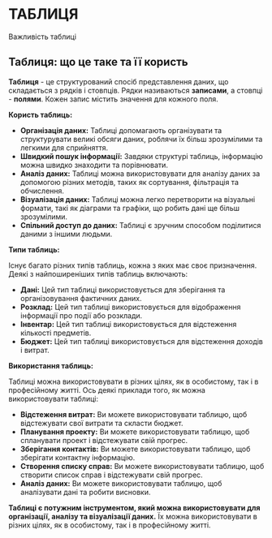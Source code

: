 # ТАБЛИЦЯ
Важливість таблиці
## Таблиця: що це таке та її користь

**Таблиця** - це структурований спосіб представлення даних, що складається з рядків і стовпців. Рядки називаються **записами**, а стовпці - **полями**. Кожен запис містить значення для кожного поля.

**Користь таблиць:**

* **Організація даних:** Таблиці  допомагають організувати та структурувати великі обсяги даних, роблячи їх більш зрозумілими та легкими для сприйняття.
* **Швидкий пошук інформації:** Завдяки структурі таблиць, інформацію можна швидко знаходити та порівнювати.
* **Аналіз даних:** Таблиці  можна використовувати для аналізу даних за допомогою різних методів, таких як сортування, фільтрація та обчислення.
* **Візуалізація даних:** Таблиці  можна легко перетворити на візуальні формати, такі як діаграми та графіки, що робить дані ще більш зрозумілими.
* **Спільний доступ до даних:** Таблиці  є зручним способом  поділитися даними з іншими людьми.

**Типи таблиць:**

Існує багато різних типів таблиць, кожна з яких має своє призначення. Деякі з найпоширеніших типів таблиць включають:

* **Дані:** Цей тип таблиці використовується для зберігання та організовування фактичних даних.
* **Розклад:** Цей тип таблиці використовується для відображення інформації про події або розклади.
* **Інвентар:** Цей тип таблиці використовується для відстеження кількості предметів.
* **Бюджет:** Цей тип таблиці використовується для відстеження доходів і витрат.

**Використання таблиць:**

Таблиці  можна використовувати в різних цілях, як в особистому, так і в професійному житті. Ось деякі приклади того, як можна використовувати таблиці:

* **Відстеження витрат:** Ви можете використовувати таблицю, щоб відстежувати свої витрати та скласти бюджет.
* **Планування проекту:** Ви можете використовувати таблицю, щоб спланувати проект і відстежувати свій прогрес.
* **Зберігання контактів:** Ви можете використовувати таблицю, щоб зберігати контактну інформацію.
* **Створення списку справ:** Ви можете використовувати таблицю, щоб створити список справ і відстежувати свій прогрес.
* **Аналіз даних:** Ви можете використовувати таблицю, щоб аналізувати дані та робити висновки.

**Таблиці  є потужним інструментом, який можна використовувати для організації, аналізу та візуалізації даних.** Їх можна використовувати в різних цілях, як в особистому, так і в професійному житті.




